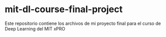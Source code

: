 # mit-dl-course-final-project
Este repositorio contiene los archivos de mi proyecto final para el curso de Deep Learning del MIT xPRO

